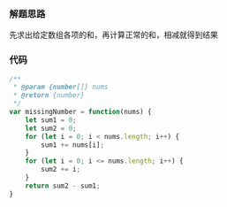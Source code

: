 ### 解题思路
先求出给定数组各项的和，再计算正常的和，相减就得到结果

### 代码

```javascript
/**
 * @param {number[]} nums
 * @return {number}
 */
var missingNumber = function(nums) {
    let sum1 = 0;
    let sum2 = 0;
    for (let i = 0; i < nums.length; i++) {
        sum1 += nums[i];
    }
    for (let i = 0; i <= nums.length; i++) {
        sum2 += i;
    }
    return sum2 - sum1;
}
```